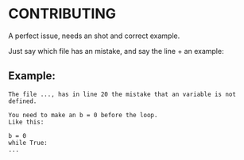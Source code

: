 # CONTRIBUTING
A perfect issue, needs an shot and correct example.

Just say which file has an mistake, and say the line + an example:

## Example:
```
The file ..., has in line 20 the mistake that an variable is not defined.

You need to make an b = 0 before the loop.
Like this:

b = 0
while True:
...
```
